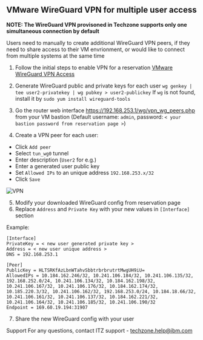 ## VMware WireGuard VPN for multiple user access

**NOTE: The WireGuard VPN provisoned in Techzone supports only one simultaneous connection by default**

Users need to manually to create additional WireGuard VPN peers, if they need to share access to their VM envrionment, or would like to connect from multiple systems at the same time

1. Follow the initial steps to enable VPN for a reservation
[VMware WireGuard VPN Access](https://github.com/IBM/itz-support-public/blob/main/IBM-Technology-Zone/IBM-Technology-Zone-Runbooks/VMwareWireguardVPNaccess.md)

2. Generate WireGuard public and private keys for each user
`wg genkey | tee user2-privatekey | wg pubkey > user2-publickey`
If `wg` is not found, install it by `sudo yum install wireguard-tools`

3. Go the router web interface https://192.168.253.1/wg/vpn_wg_peers.php from your VM bastion
(Default username: `admin`, password: `< your bastion password from reservation page >`)
4. Create a VPN peer for each user:
- Click `Add peer`
- Select `tun_wg0` tunnel
- Enter description (`User2` for e.g.)
- Enter a generated user public key
- Set `Allowed IPs` to an unique address `192.168.253.x/32`
- Click `Save`

![VPN](https://github.com/IBM/itz-support-public/blob/main/IBM-Technology-Zone/IBM-Technology-Zone-Runbooks/Images/wireguard-peer.png)

5. Modify your downloaded WireGuard config from reservation page
6. Replace `Address` and `Private Key` with your new values in `[Interface]` section

Example:
```
[Interface]
PrivateKey = < new user generated private key >
Address = < new user unique address >
DNS = 192.168.253.1

[Peer]
PublicKey = HLTSRKfAzLbnWTahvSbbtrbrbrutrtMwgUH9iU=
AllowedIPs = 10.184.162.246/32, 10.241.106.184/32, 10.241.106.135/32, 192.168.252.0/24, 10.241.106.134/32, 10.184.162.198/32, 10.241.106.167/32, 10.241.106.176/32, 10.184.162.174/32, 10.185.220.3/32, 10.241.106.162/32, 192.168.253.0/24, 10.184.18.66/32, 10.241.106.161/32, 10.241.106.137/32, 10.184.162.221/32, 10.241.106.164/32, 10.241.106.185/32, 10.241.106.190/32
Endpoint = 169.60.19.194:31907
```

7. Share the new WireGuard config with your user

Support
For any questions, contact ITZ support - techzone.help@ibm.com
